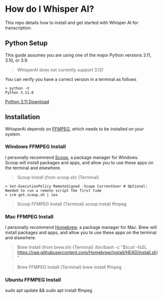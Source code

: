 # How do I Whisper AI?
This repo details how to install and get started with Whisper AI for transcription.

## Python Setup
This guide assumes you are using one of the major Python versions 3.11, 3.10, or 3.9.  

> WhisperAI does not currently support 3.12!

You can verify you have a correct version in a terminal as follows

  ```
  > python -V
  Python 3.11.6
  ```

[Python 3.11 Download](https://www.python.org/downloads/release/python-3116/)

## Installation

WhisperAI depends on [FFMPEG](https://ffmpeg.org/), which needs to be installed on your system.

### Windows FFMPEG Install

I personally recommend [Scoop](https://scoop.sh/), a package manager for Windows.  
Scoop will install packages and apps, and allow you to use these apps on the terminal and elsewhere.

> Scoop Install (from scoop.sh) {Terminal}
```
> Set-ExecutionPolicy RemoteSigned -Scope CurrentUser # Optional: Needed to run a remote script the first time
> irm get.scoop.sh | iex
```

> Scoop FFMPEG Install {Terminal}
  scoop install ffmpeg

### Mac FFMPEG Install

I personally recommend [Homebrew](https://brew.sh/), a package manager for Mac.
Brew will install packages and apps, and allow you to use these apps on the terminal and elsewhere.

> Brew Install (from brew.sh) {Terminal}
  /bin/bash -c "$(curl -fsSL https://raw.githubusercontent.com/Homebrew/install/HEAD/install.sh)"

> Brew FFMPEG Install {Terminal}
  brew install ffmpeg

### Ubuntu FFMPEG Install

  sudo apt update && sudo apt install ffmpeg


